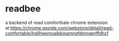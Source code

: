 readbee
=======

a backend of read comfortbale chrome extension at:https://chrome.google.com/webstore/detail/read-comfortable/hgllheemoaibkipamngfdmngenffdhcf
